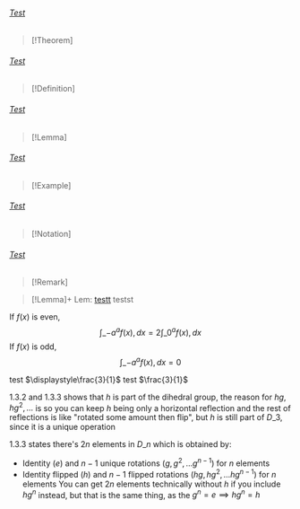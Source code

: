 ---
---

###### [Test](Test.md)

 > 
 > \[!Theorem\] 

###### [Test](Test.md)

 > 
 > \[!Definition\] 

###### [Test](Test.md)

 > 
 > \[!Lemma\]

###### [Test](Test.md)

 > 
 > \[!Example\]

###### [Test](Test.md)

 > 
 > \[!Notation\]

###### [Test](Test.md)

 > 
 > \[!Remark\]

 > 
 > \[!Lemma\]+ Lem: [testt](Test.md)
 > testst

If $f(x)$ is even,
$$\int\_{-a}^{a} f(x) , dx = 2\int\_{0}^{a} f(x) , dx  $$
If $f(x)$ is odd,
$$\int\_{-a}^{a} f(x) , dx = 0  $$

test $\displaystyle\frac{3}{1}$
test $\frac{3}{1}$

1.3.2 and 1.3.3 shows that $h$ is part of the dihedral group, the reason for $hg, hg^{2},\dots$ is so you can keep $h$ being only a horizontal reflection and the rest of reflections is like "rotated some amount then flip", but $h$ is still part of $D\_{3}$, since it is a unique operation

1.3.3 states there's $2n$ elements in $D\_{n}$ which is obtained by:

* Identity ($e$) and $n-1$ unique rotations (${g,g^{2},\dots g^{n-1}}$) for $n$ elements
* Identity flipped ($h$) and $n-1$ flipped rotations (${hg,hg^{2},\dots hg^{n-1}}$) for $n$ elements
  You can get $2n$ elements technically without $h$ if you include $hg^n$ instead, but that is the same thing, as the $g^n=e\implies hg^n=h$
